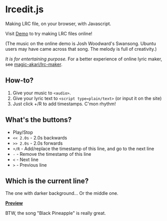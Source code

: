 # lrcedit.js
Making LRC file, on your browser, with Javascript.

Visit [Demo](https://outloudvi.github.io/lrcedit.js/index.html) to try making LRC files online!

(The music on the online demo is Josh Woodward's Swansong. Ubuntu users may have came across that song. The melody is full of creativity.)

*It is for entertaining purpose.* For a better experience of online lyric maker, see [magic-akari/lrc-maker](https://github.com/magic-akari/lrc-maker).

## How-to?
1. Give your music to `<audio>`.
2. Give your lyric text to `<script type=plain/text>` (or input it on the site)
3. Just click +/R to add timestamps. C'mon rhythm!

## What's the buttons?
* Play/Stop
* `<< 2.0s` - 2.0s backwards
* `>> 2.0s` - 2.0s forwards
* `+/R` - Add/replace the timestamp of this line, and go to the next line
* `-` - Remove the timestamp of this line
* `<` - Next line
* `>` - Previous line

## Which is the current line?
The one with darker background... Or the middle one.

[**Preview**](https://github.com/outloudvi/lrcedit.js/issues/2)

BTW, the song "Black Pineapple" is really great.
